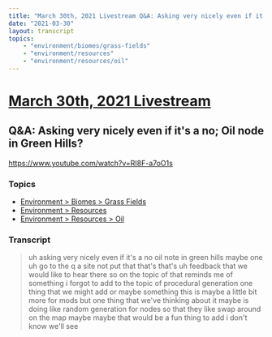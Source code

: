 ```yaml
---
title: "March 30th, 2021 Livestream Q&A: Asking very nicely even if it's a no; Oil node in Green Hills?"
date: "2021-03-30"
layout: transcript
topics:
    - "environment/biomes/grass-fields"
    - "environment/resources"
    - "environment/resources/oil"
---
```

# [March 30th, 2021 Livestream](../2021-03-30.md)
## Q&A: Asking very nicely even if it's a no; Oil node in Green Hills?
https://www.youtube.com/watch?v=RI8F-a7oO1s

### Topics
* [Environment > Biomes > Grass Fields](../topics/environment/biomes/grass-fields.md)
* [Environment > Resources](../topics/environment/resources.md)
* [Environment > Resources > Oil](../topics/environment/resources/oil.md)

### Transcript

> uh asking very nicely even if it's a no oil note in green hills maybe one uh go to the q a site not put that that's that's uh feedback that we would like to hear there so on the topic of that reminds me of something i forgot to add to the topic of procedural generation one thing that we might add or maybe something this is maybe a little bit more for mods but one thing that we've thinking about it maybe is doing like random generation for nodes so that they like swap around on the map maybe maybe that would be a fun thing to add i don't know we'll see
